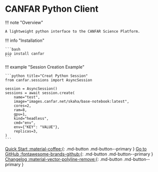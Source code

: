 # CANFAR Python Client

!!! note "Overview"

    A lightweight python interface to the CANFAR Science Platform.

!!! info "Installation"

    ```bash
    pip install canfar
    ```

!!! example "Session Creation Example"

    ```python title="Creat Python Session"
    from canfar.sessions import AsyncSession

    session = AsyncSession()
    sessions = await session.create(
        name="test",
        image="images.canfar.net/skaha/base-notebook:latest",
        cores=2,
        ram=8,
        gpu=1,
        kind="headless",
        cmd="env",
        env={"KEY": "VALUE"},
        replicas=3,
    )
    ```

[Quick Start :material-coffee:](quick-start.md){: .md-button .md-button--primary }
[Go to GitHub :fontawesome-brands-github:](https://github.com/opencadc/canfar){: .md-button .md-button--primary }
[Changelog :material-vector-polyline-remove:](../changelog.md){: .md-button .md-button--primary }